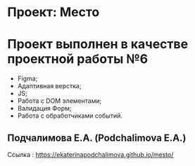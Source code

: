 # Проект: Место

# Проект выполнен в качестве проектной работы №6
- Figma;
- Адаптивная верстка;
- JS;
- Работа с DOM элементами;
- Валидация Форм;
- Работа с обработчиками событий.

## Подчалимова Е.А. (Podchalimova E.A.)

Ссылка : https://ekaterinapodchalimova.github.io/mesto/